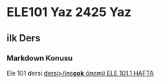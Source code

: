 # ELE101 Yaz 2425 Yaz
## ilk Ders
### Markdown Konusu
Ele 101 dersi <ins> dersi>/ins**çok** *önemli*
ELE 101.1 HAFTA
